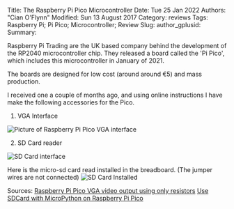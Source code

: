 Title: The Raspberry Pi Pico Microcontroller
Date: Tue 25 Jan 2022
Authors: "Cian O'Flynn"
Modified: Sun 13 August 2017
Category: reviews 
Tags: Raspberry Pi; Pi Pico; Microcontroller; Review 
Slug:
author_gplusid:
Summary:

Raspberry Pi Trading are the UK based company behind the development of the RP2040 microcontroller chip. They released a board called the 'Pi Pico', which includes this microcontroller in January of 2021. 

The boards are designed for low cost (around around €5) and mass production.  


I received one a couple of months ago, and using online instructions I have make the following accessories for the Pico.

1. VGA Interface

![Picture of Raspberry Pi Pico VGA interface](https://cianoflynn.github.io/images/pico/pico_vga.jpg)


2. SD Card reader

![SD Card interface](http://cianoflynn.github.io/images/pico/pico_sdcard.jpg)


Here is the micro-sd card read installed in the breadboard. (The jumper wires are not connected)
![SD Card Installed](https://cianoflynn.github.io/images/pico/pico_sd_installed.jpg)


Sources:
[Raspberry Pi Pico VGA video output using only resistors](https://www.youtube.com/watch?v=RmPWcsvGSyk)
[Use SDCard with MicroPython on Raspberry Pi Pico](https://forums.raspberrypi.com/viewtopic.php?f=146&t=307275&p=1838407&hilit=SDcard#p1838663)

